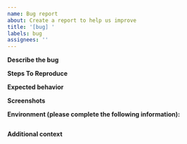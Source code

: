 ```yaml
---
name: Bug report
about: Create a report to help us improve
title: '[bug] '
labels: bug
assignees: ''
---
```


**Describe the bug**

<!-- A clear and concise description of what the bug is. -->

**Steps To Reproduce**

<!-- Steps to reproduce the behavior -->

**Expected behavior**

<!-- A clear and concise description of what you expected to happen. -->

**Screenshots**

<!-- If applicable, add screenshots to help explain your problem. -->

**Environment (please complete the following information):**

<!-- To help us diagnose the issue, please navigate to the root of your project in your terminal and execute "bunx galbe info". Then paste the output bellow -->

```txt

```

**Additional context**

<!-- Add any other context about the problem here. -->
